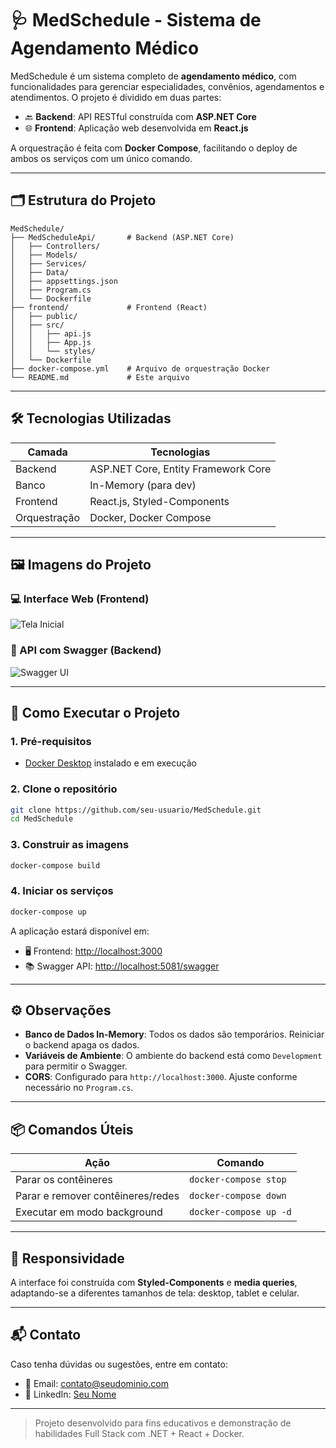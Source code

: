 
# 🩺 MedSchedule - Sistema de Agendamento Médico

MedSchedule é um sistema completo de **agendamento médico**, com funcionalidades para gerenciar especialidades, convênios, agendamentos e atendimentos. O projeto é dividido em duas partes:

- 🔙 **Backend**: API RESTful construída com **ASP.NET Core**
- 🌐 **Frontend**: Aplicação web desenvolvida em **React.js**

A orquestração é feita com **Docker Compose**, facilitando o deploy de ambos os serviços com um único comando.

---

## 🗂️ Estrutura do Projeto

```
MedSchedule/
├── MedScheduleApi/       # Backend (ASP.NET Core)
│   ├── Controllers/
│   ├── Models/
│   ├── Services/
│   ├── Data/
│   ├── appsettings.json
│   ├── Program.cs
│   └── Dockerfile
├── frontend/             # Frontend (React)
│   ├── public/
│   ├── src/
│   │   ├── api.js
│   │   ├── App.js
│   │   └── styles/
│   └── Dockerfile
├── docker-compose.yml    # Arquivo de orquestração Docker
└── README.md             # Este arquivo
```

---

## 🛠️ Tecnologias Utilizadas

| Camada     | Tecnologias                          |
|------------|--------------------------------------|
| Backend    | ASP.NET Core, Entity Framework Core  |
| Banco      | In-Memory (para dev)                 |
| Frontend   | React.js, Styled-Components          |
| Orquestração | Docker, Docker Compose             |

---

## 🖼️ Imagens do Projeto

### 💻 Interface Web (Frontend)

![Tela Inicial](https://via.placeholder.com/800x400?text=Frontend+-+Tela+Inicial)

### 🧪 API com Swagger (Backend)

![Swagger UI](https://via.placeholder.com/800x400?text=Swagger+-+API+Documentation)

---

## 🚀 Como Executar o Projeto

### 1. Pré-requisitos

- [Docker Desktop](https://www.docker.com/products/docker-desktop) instalado e em execução

### 2. Clone o repositório

```bash
git clone https://github.com/seu-usuario/MedSchedule.git
cd MedSchedule
```

### 3. Construir as imagens

```bash
docker-compose build
```

### 4. Iniciar os serviços

```bash
docker-compose up
```

A aplicação estará disponível em:

- 🖥️ Frontend: [http://localhost:3000](http://localhost:3000)
- 📚 Swagger API: [http://localhost:5081/swagger](http://localhost:5081/swagger)

---

## ⚙️ Observações

- **Banco de Dados In-Memory**: Todos os dados são temporários. Reiniciar o backend apaga os dados.
- **Variáveis de Ambiente**: O ambiente do backend está como `Development` para permitir o Swagger.
- **CORS**: Configurado para `http://localhost:3000`. Ajuste conforme necessário no `Program.cs`.

---

## 📦 Comandos Úteis

| Ação                              | Comando                         |
|-----------------------------------|---------------------------------|
| Parar os contêineres              | `docker-compose stop`           |
| Parar e remover contêineres/redes | `docker-compose down`           |
| Executar em modo background       | `docker-compose up -d`          |

---

## 📱 Responsividade

A interface foi construída com **Styled-Components** e **media queries**, adaptando-se a diferentes tamanhos de tela: desktop, tablet e celular.

---

## 📬 Contato

Caso tenha dúvidas ou sugestões, entre em contato:
- 📧 Email: contato@seudominio.com
- 💼 LinkedIn: [Seu Nome](https://www.linkedin.com/in/seunome)

---

> Projeto desenvolvido para fins educativos e demonstração de habilidades Full Stack com .NET + React + Docker.
